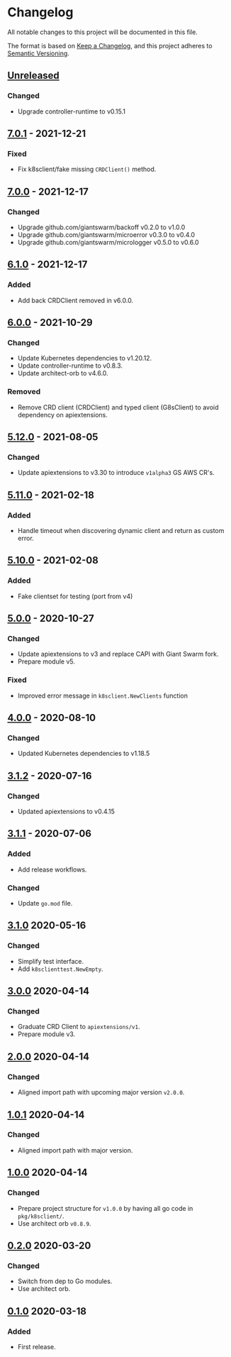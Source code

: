 # Changelog

All notable changes to this project will be documented in this file.

The format is based on [Keep a Changelog](https://keepachangelog.com/en/1.0.0/),
and this project adheres to [Semantic Versioning](https://semver.org/spec/v2.0.0.html).


## [Unreleased]

### Changed

- Upgrade controller-runtime to v0.15.1

## [7.0.1] - 2021-12-21

### Fixed

- Fix k8sclient/fake missing `CRDClient()` method.

## [7.0.0] - 2021-12-17

### Changed

- Upgrade github.com/giantswarm/backoff v0.2.0 to v1.0.0
- Upgrade github.com/giantswarm/microerror v0.3.0 to v0.4.0
- Upgrade github.com/giantswarm/micrologger v0.5.0 to v0.6.0

## [6.1.0] - 2021-12-17

### Added

- Add back CRDClient removed in v6.0.0.

## [6.0.0] - 2021-10-29

### Changed

- Update Kubernetes dependencies to v1.20.12.
- Update controller-runtime to v0.8.3.
- Update architect-orb to v4.6.0.

### Removed

- Remove CRD client (CRDClient) and typed client (G8sClient) to avoid dependency on apiextensions.

## [5.12.0] - 2021-08-05

### Changed

- Update apiextensions to v3.30 to introduce `v1alpha3` GS AWS CR's.

## [5.11.0] - 2021-02-18

### Added

- Handle timeout when discovering dynamic client and return as custom error.

## [5.10.0] - 2021-02-08

### Added

- Fake clientset for testing (port from v4)

## [5.0.0] - 2020-10-27

### Changed

- Update apiextensions to v3 and replace CAPI with Giant Swarm fork.
- Prepare module v5.

### Fixed

- Improved error message in `k8sclient.NewClients` function

## [4.0.0] - 2020-08-10

### Changed

- Updated Kubernetes dependencies to v1.18.5

## [3.1.2] - 2020-07-16

### Changed

- Updated apiextensions to v0.4.15

## [3.1.1] - 2020-07-06

### Added

- Add release workflows.

### Changed

- Update `go.mod` file.



## [3.1.0] 2020-05-16

### Changed

- Simplify test interface.
- Add `k8sclienttest.NewEmpty`.



## [3.0.0] 2020-04-14

### Changed

- Graduate CRD Client to `apiextensions/v1`.
- Prepare module v3.



## [2.0.0] 2020-04-14

### Changed

- Aligned import path with upcoming major version `v2.0.0`.



## [1.0.1] 2020-04-14

### Changed

- Aligned import path with major version.



## [1.0.0] 2020-04-14

### Changed

- Prepare project structure for `v1.0.0` by having all go code in `pkg/k8sclient/`.
- Use architect orb `v0.8.9`.



## [0.2.0] 2020-03-20

### Changed

- Switch from dep to Go modules.
- Use architect orb.



## [0.1.0] 2020-03-18

### Added

- First release.



[Unreleased]: https://github.com/giantswarm/k8sclient/compare/v7.0.1...HEAD
[7.0.1]: https://github.com/giantswarm/k8sclient/compare/v7.0.0...v7.0.1
[7.0.0]: https://github.com/giantswarm/k8sclient/compare/v6.1.0...v7.0.0
[6.1.0]: https://github.com/giantswarm/k8sclient/compare/v6.0.0...v6.1.0
[6.0.0]: https://github.com/giantswarm/k8sclient/compare/v5.12.0...v6.0.0
[5.12.0]: https://github.com/giantswarm/k8sclient/compare/v5.11.0...v5.12.0
[5.11.0]: https://github.com/giantswarm/k8sclient/compare/v5.10.0...v5.11.0
[5.10.0]: https://github.com/giantswarm/k8sclient/compare/v5.0.0...v5.10.0
[5.0.0]: https://github.com/giantswarm/k8sclient/compare/v4.0.0...v5.0.0
[4.0.0]: https://github.com/giantswarm/k8sclient/compare/v3.1.2...v4.0.0
[3.1.2]: https://github.com/giantswarm/k8sclient/compare/v3.1.1...v3.1.2
[3.1.1]: https://github.com/giantswarm/k8sclient/compare/v3.1.0...v3.1.1
[3.1.0]: https://github.com/giantswarm/k8sclient/compare/v3.0.0...v3.1.0
[3.0.0]: https://github.com/giantswarm/k8sclient/compare/v2.0.0...v3.0.0
[2.0.0]: https://github.com/giantswarm/k8sclient/compare/v1.0.1...v2.0.0
[1.0.1]: https://github.com/giantswarm/k8sclient/compare/v1.0.0...v1.0.1
[1.0.0]: https://github.com/giantswarm/k8sclient/compare/v0.2.0...v1.0.0
[0.2.0]: https://github.com/giantswarm/k8sclient/compare/v0.1.0...v0.2.0

[0.1.0]: https://github.com/giantswarm/k8sclient/releases/tag/v0.1.0
